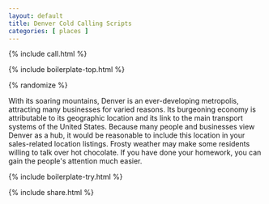 ```yaml
---
layout: default
title: Denver Cold Calling Scripts
categories: [ places ]
---
```


{% include call.html %}

{% include boilerplate-top.html %}


{% randomize %}

With its soaring mountains, Denver is an ever-developing metropolis, attracting many businesses for varied reasons. Its burgeoning economy is attributable to its geographic location and its link to the main transport systems of the United States. Because many people and businesses view Denver as a hub, it would be reasonable to include this location in your sales-related location listings. Frosty weather may make some residents willing to talk over hot chocolate. If you have done your homework, you can gain the people's attention much easier.

{% include boilerplate-try.html %}

{% include share.html %}